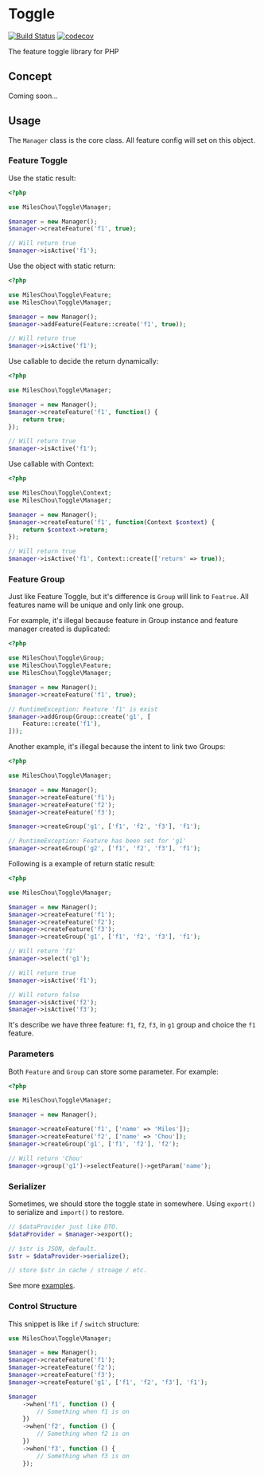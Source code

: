 # Toggle

[![Build Status](https://travis-ci.com/MilesChou/toggle.svg?branch=master)](https://travis-ci.com/MilesChou/toggle)
[![codecov](https://codecov.io/gh/MilesChou/toggle/branch/master/graph/badge.svg)](https://codecov.io/gh/MilesChou/toggle)

The feature toggle library for PHP

## Concept

Coming soon...

## Usage

The `Manager` class is the core class. All feature config will set on this object.

### Feature Toggle

Use the static result:

```php
<?php

use MilesChou\Toggle\Manager;

$manager = new Manager();
$manager->createFeature('f1', true);

// Will return true
$manager->isActive('f1');
```

Use the object with static return:

```php
<?php

use MilesChou\Toggle\Feature;
use MilesChou\Toggle\Manager;

$manager = new Manager();
$manager->addFeature(Feature::create('f1', true));

// Will return true
$manager->isActive('f1');
```

Use callable to decide the return dynamically:

```php
<?php

use MilesChou\Toggle\Manager;

$manager = new Manager();
$manager->createFeature('f1', function() {
    return true;
});

// Will return true
$manager->isActive('f1');
```

Use callable with Context:

```php
<?php

use MilesChou\Toggle\Context;
use MilesChou\Toggle\Manager;

$manager = new Manager();
$manager->createFeature('f1', function(Context $context) {
    return $context->return;
});

// Will return true
$manager->isActive('f1', Context::create(['return' => true));
```

### Feature Group

Just like Feature Toggle, but it's difference is `Group` will link to `Featrue`. All features name will be unique and only link one group. 

For example, it's illegal because feature in Group instance and feature manager created is duplicated:

```php
<?php

use MilesChou\Toggle\Group;
use MilesChou\Toggle\Feature;
use MilesChou\Toggle\Manager;

$manager = new Manager();
$manager->createFeature('f1', true);

// RuntimeException: Feature 'f1' is exist 
$manager->addGroup(Group::create('g1', [
    Feature::create('f1'),
]));
```

Another example, it's illegal because the intent to link two Groups:

```php
<?php

use MilesChou\Toggle\Manager;

$manager = new Manager();
$manager->createFeature('f1');
$manager->createFeature('f2');
$manager->createFeature('f3');

$manager->createGroup('g1', ['f1', 'f2', 'f3'], 'f1');

// RuntimeException: Feature has been set for 'g1'
$manager->createGroup('g2', ['f1', 'f2', 'f3'], 'f1');
```

Following is a example of return static result:

```php
<?php

use MilesChou\Toggle\Manager;

$manager = new Manager();
$manager->createFeature('f1');
$manager->createFeature('f2');
$manager->createFeature('f3');
$manager->createGroup('g1', ['f1', 'f2', 'f3'], 'f1');

// Will return 'f1'
$manager->select('g1');

// Will return true
$manager->isActive('f1');

// Will return false
$manager->isActive('f2');
$manager->isActive('f3');
```

It's describe we have three feature: `f1`, `f2`, `f3`, in `g1` group and choice the `f1` feature.

### Parameters

Both `Feature` and `Group` can store some parameter. For example:

```php
<?php

use MilesChou\Toggle\Manager;

$manager = new Manager();

$manager->createFeature('f1', ['name' => 'Miles']);
$manager->createFeature('f2', ['name' => 'Chou']);
$manager->createGroup('g1', ['f1', 'f2'], 'f2');

// Will return 'Chou'
$manager->group('g1')->selectFeature()->getParam('name');
```

### Serializer

Sometimes, we should store the toggle state in somewhere. Using `export()` to serialize and `import()` to restore.

```php
// $dataProvider just like DTO.
$dataProvider = $manager->export();

// $str is JSON, default. 
$str = $dataProvider->serialize();

// store $str in cache / stroage / etc.
```

See more [examples](/examples).

### Control Structure

This snippet is like `if` / `switch` structure:

```php
use MilesChou\Toggle\Manager;

$manager = new Manager();
$manager->createFeature('f1');
$manager->createFeature('f2');
$manager->createFeature('f3');
$manager->createFeature('g1', ['f1', 'f2', 'f3'], 'f1');

$manager
    ->when('f1', function () {
        // Something when f1 is on
    })
    ->when('f2', function () {
        // Something when f2 is on
    })
    ->when('f3', function () {
        // Something when f3 is on
    });
```

